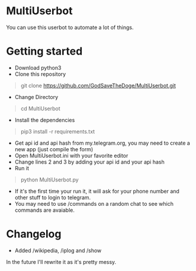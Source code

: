 # MultiUserbot
You can use this userbot to automate a lot of things.

# Getting started
- Download python3
- Clone this repository
> git clone https://github.com/GodSaveTheDoge/MultiUserbot.git
- Change Directory
> cd MultiUserbot
- Install the dependencies
> pip3 install -r requirements.txt
- Get api id and api hash from my.telegram.org, you may need to create a new app (just compile the form)
- Open MultiUserbot.ini with your favorite editor
- Change lines 2 and 3 by adding your api id and your api hash
- Run it
> python MultiUserbot.py
- If it's the first time your run it, it will ask for your phone number and other stuff to login to telegram.
- You may need to use /commands on a random chat to see which commands are avaiable.

# Changelog
- Added /wikipedia, /iplog and /show


In the future I'll rewrite it as it's pretty messy.

